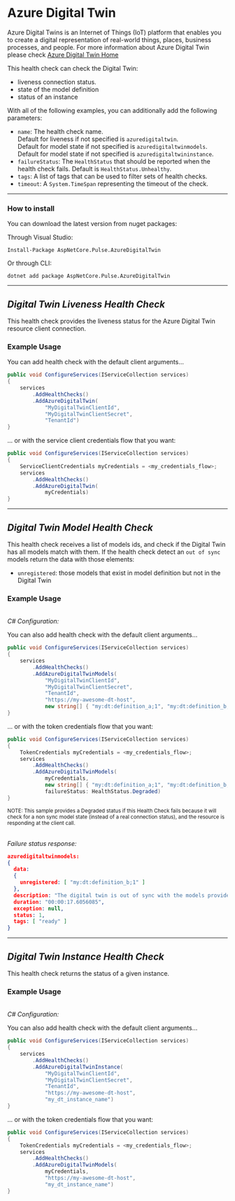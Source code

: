 # Azure Digital Twin

Azure Digital Twins is an Internet of Things (IoT) platform that enables you to create a digital representation of real-world things, places, business processes, and people. For more information about Azure Digital Twin please check [Azure Digital Twin Home](https://azure.microsoft.com/en-us/services/digital-twins/)

This health check can check the Digital Twin:

- liveness connection status.
- state of the model definition
- status of an instance

With all of the following examples, you can additionally add the following parameters:

- `name`: The health check name.
  <br/>Default for liveness if not specified is `azuredigitaltwin`.
  <br/>Default for model state if not specified is `azuredigitaltwinmodels`.
  <br/>Default for model state if not specified is `azuredigitaltwininstance`.
- `failureStatus`: The `HealthStatus` that should be reported when the health check fails. Default is `HealthStatus.Unhealthy`.
- `tags`: A list of tags that can be used to filter sets of health checks.
- `timeout`: A `System.TimeSpan` representing the timeout of the check.

---

### How to install

You can download the latest version from nuget packages:

Through Visual Studio:

```
Install-Package AspNetCore.Pulse.AzureDigitalTwin
```

Or through CLI:

```
dotnet add package AspNetCore.Pulse.AzureDigitalTwin
```

---

## _Digital Twin Liveness Health Check_

This health check provides the liveness status for the Azure Digital Twin resource client connection.

### Example Usage

You can add health check with the default client arguments...

```cs
public void ConfigureServices(IServiceCollection services)
{
    services
        .AddHealthChecks()
        .AddAzureDigitalTwin(
            "MyDigitalTwinClientId",
            "MyDigitalTwinClientSecret",
            "TenantId")
}
```

... or with the service client credentials flow that you want:

```cs
public void ConfigureServices(IServiceCollection services)
{
    ServiceClientCredentials myCredentials = <my_credentials_flow>;
    services
        .AddHealthChecks()
        .AddAzureDigitalTwin(
            myCredentials)
}
```

---

## _Digital Twin Model Health Check_

This health check receives a list of models ids, and check if the Digital Twin has all models match with them.
If the health check detect an `out of sync` models return the data with those elements:

- `unregistered`: those models that exist in model definition but not in the Digital Twin

### Example Usage

<br/>_C# Configuration:_

You can also add health check with the default client arguments...

```cs
public void ConfigureServices(IServiceCollection services)
{
    services
        .AddHealthChecks()
        .AddAzureDigitalTwinModels(
            "MyDigitalTwinClientId",
            "MyDigitalTwinClientSecret",
            "TenantId",
            "https://my-awesome-dt-host",
            new string[] { "my:dt:definition_a;1", "my:dt:definition_b;1", "my:dt:definition_c;1" })
}
```

... or with the token credentials flow that you want:

```cs
public void ConfigureServices(IServiceCollection services)
{
    TokenCredentials myCredentials = <my_credentials_flow>;
    services
        .AddHealthChecks()
        .AddAzureDigitalTwinModels(
            myCredentials,
            new string[] { "my:dt:definition_a;1", "my:dt:definition_b;1", "my:dt:definition_c;1" },
            failureStatus: HealthStatus.Degraded)
}
```

<small>NOTE: This sample provides a Degraded status if this Health Check fails because it will check for a non sync model state (instead of a real connection status), and the resource is responding at the client call.</small>

<br/>_Failure status response:_

```json
azuredigitaltwinmodels:
{
  data:
  {
    unregistered: [ "my:dt:definition_b;1" ]
  },
  description: "The digital twin is out of sync with the models provided",
  duration: "00:00:17.6056085",
  exception: null,
  status: 1,
  tags: [ "ready" ]
}
```

---

## _Digital Twin Instance Health Check_

This health check returns the status of a given instance.

### Example Usage

<br/>_C# Configuration:_

You can also add health check with the default client arguments...

```cs
public void ConfigureServices(IServiceCollection services)
{
    services
        .AddHealthChecks()
        .AddAzureDigitalTwinInstance(
            "MyDigitalTwinClientId",
            "MyDigitalTwinClientSecret",
            "TenantId",
            "https://my-awesome-dt-host",
            "my_dt_instance_name")
}
```

... or with the token credentials flow that you want:

```cs
public void ConfigureServices(IServiceCollection services)
{
    TokenCredentials myCredentials = <my_credentials_flow>;
    services
        .AddHealthChecks()
        .AddAzureDigitalTwinModels(
            myCredentials,
            "https://my-awesome-dt-host",
            "my_dt_instance_name")
}
```
